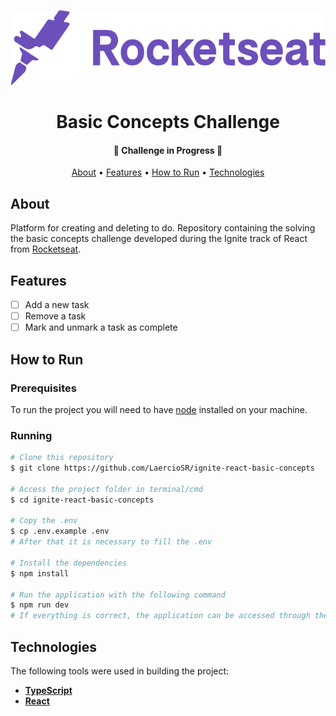 <p align="center">
  <a href="https://www.rocketseat.com.br/">
    <img src="https://raw.githubusercontent.com/LaercioSR/ignite-react-basic-concepts/main/public/rocketseat-logo.png" height="120" width="auto" alt="Rocketseat Logo" />
  </a>
</p>
<h1 align="center">Basic Concepts Challenge</h1>

<h4 align="center">
 🚧  Challenge in Progress  🚧
</h4>

<p align="center">
 <a href="#about">About</a> •
 <a href="#features">Features</a> •
 <a href="#how-to-run">How to Run</a> •
 <a href="#technologies">Technologies</a>
</p>

## About

Platform for creating and deleting to do. Repository containing the solving the basic concepts challenge developed during the Ignite track of React from [Rocketseat](https://www.rocketseat.com.br/).

## Features

- [ ] Add a new task
- [ ] Remove a task
- [ ] Mark and unmark a task as complete

## How to Run

### Prerequisites

To run the project you will need to have [node](https://nodejs.dev/) installed on your machine.

### Running

```bash
# Clone this repository
$ git clone https://github.com/LaercioSR/ignite-react-basic-concepts

# Access the project folder in terminal/cmd
$ cd ignite-react-basic-concepts

# Copy the .env
$ cp .env.example .env
# After that it is necessary to fill the .env

# Install the dependencies
$ npm install

# Run the application with the following command
$ npm run dev
# If everything is correct, the application can be accessed through the URL http://localhost:8080
```

## Technologies

The following tools were used in building the project:

- **[TypeScript](https://www.typescriptlang.org/)**
- **[React](https://pt-br.reactjs.org/)**
